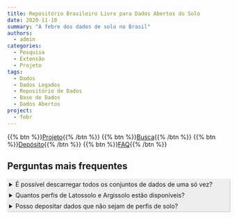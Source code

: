 ```yaml
---
title: Repositório Brasileiro Livre para Dados Abertos do Solo
date: 2020-11-10
summary: "A febre dos dados de solo no Brasil"
authors:
  - admin
categories:
  - Pesquisa
  - Extensão
  - Projeto
tags:
  - Dados
  - Dados Legados
  - Repositório de Dados
  - Base de Dados
  - Dados Abertos
project:
  - febr
---
```


<style>
details > summary {
  padding: 4px;
  width: 100%;
  background-color: #eeeeee;
  border: none;
  box-shadow: 1px 1px 2px #bbbbbb;
  cursor: pointer;
}
details > p {
  /* background-color: #eeeeee; */
  padding: 4px;
  margin: 0;
  box-shadow: 1px 1px 2px #bbbbbb;
}
</style>

{{% btn %}}<a href="/febr">Projeto</a>{{% /btn %}}
{{% btn %}}<a href="/febr/buscar">Busca</a>{{% /btn %}}
{{% btn %}}<a href="/febr/depositar">Depósito</a>{{% /btn %}}
{{% btn %}}<a href="/febr/faq">FAQ</a>{{% /btn %}}

## Perguntas mais frequentes

<!-- <details>
  <summary> </summary>
  <p> </p>
</details> -->

<details>
  <summary>É possível descarregar todos os conjuntos de dados de uma só vez?</summary>
  <p>Sim, isso é possível! Acesse o endereço <a href="https://cloud.utfpr.edu.br/index.php/s/Df6dhfzYJ1DDeso/download">https://cloud.utfpr.edu.br/index.php/s/Df6dhfzYJ1DDeso/download</a> para descarregar um arquivo ZIP contendo todos os arquivos de todos os conjuntos de dados publicados no FEBR.</p>
</details>

<details>
  <summary>Quantos perfis de Latossolo e Argissolo estão disponíveis?</summary>
  <p>Não sabemos! Esse é um dado bastante difícil de obter. Os conjuntos de dados publicados no FEBR cobrem um período de tempo muitíssimo grande. Alguns foram produzidos na primeira metade do século XX. Para os conjuntos de dados produzidos antes de 1999, quando a classificação taxonômica está disponível, a nomenclatura utilizada é completamente diferente daquela usada no século XXI. Além disso, como o SiBCS já passou por muitas edições, um perfil classificado como Argissolo em 1999 não necessariamente será um Argissolo em 2020.</p>
</details>

<details>
  <summary>Posso depositar dados que não sejam de perfis de solo?</summary>
  <p>Sim, você pode! O FEBR é um repositório de dados da pesquisa em ciência do solo. Isso significa que você pode depositar conjuntos de dados que contenham quaisquer propriedades solo. Por exemplo, você pode depositar conjuntos de dados que contêm resultados de análise granulométrica, do conteúdo de nutrientes, retenção de água, respiração microbiana, diversidade da fauna, sequências de DNA e RNA, difratogramas de raios X, espectros Vis-NIR, MIR, NMR, FTIR, entre outros. Os dados podem ter sido gerados das mais variadas maneiras, tanto no campo, como em laboratório. O mais importante é que o conjunto de dados seja documentado o suficiente para permitir o reúso por terceiros.</p>
</details>
